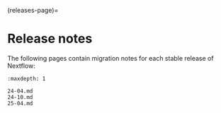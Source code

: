 (releases-page)=

# Release notes

The following pages contain migration notes for each stable release of Nextflow:

```{toctree}
:maxdepth: 1

24-04.md
24-10.md
25-04.md
```
